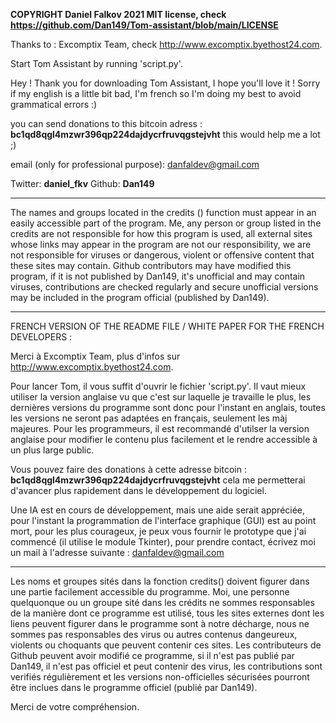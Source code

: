 **COPYRIGHT Daniel Falkov 2021 MIT license, check https://github.com/Dan149/Tom-assistant/blob/main/LICENSE**

Thanks to : Excomptix Team, check http://www.excomptix.byethost24.com.

Start Tom Assistant by running 'script.py'.

Hey ! 
Thank you for downloading Tom Assistant, I hope you'll love it !
Sorry if my english is a little bit bad, I'm french so I'm doing my best to avoid grammatical errors :)

you can send donations to this bitcoin adress : **bc1qd8qgl4mzwr396qp224dajdycrfruvqgstejvht**
this would help me a lot ;)

email (only for professional purpose): danfaldev@gmail.com

Twitter: **daniel_fkv**
Github: **Dan149**

_____________________________________________________________________________
The names and groups located in the credits () function must appear in an easily accessible part of the program.
Me, any person or group listed in the credits are not responsible for how this program is used,
all external sites whose links may appear in the program are not our responsibility,
we are not responsible for viruses or dangerous, violent or offensive content that these sites may contain.
Github contributors may have modified this program, if it is not published by Dan149, it's unofficial and may contain viruses,
contributions are checked regularly and secure unofficial versions may be included in the program official (published by Dan149).
_____________________________________________________________________________

FRENCH VERSION OF THE README FILE / WHITE PAPER FOR THE FRENCH DEVELOPERS :

Merci à Excomptix Team, plus d'infos sur http://www.excomptix.byethost24.com.

Pour lancer Tom, il vous suffit d'ouvrir le fichier 'script.py'.
Il vaut mieux utiliser la version anglaise vu que c'est sur laquelle je travaille le plus,
les dernières versions du programme sont donc pour l'instant en anglais, toutes les versions ne seront pas adaptées
en français, seulement les màj majeures. Pour les programmeurs, il est recommandé d'utilser la version anglaise pour modifier
le contenu plus facilement et le rendre accessible à un plus large public.

Vous pouvez faire des donations à cette adresse bitcoin : **bc1qd8qgl4mzwr396qp224dajdycrfruvqgstejvht**
cela me permetterai d'avancer plus rapidement dans le développement du logiciel.

Une IA est en cours de développement, mais une aide serait appréciée, pour l'instant la programmation de l'interface graphique (GUI) est
au point mort, pour les plus courageux, je peux vous fournir le prototype que j'ai commencé (il utilise le module Tkinter), pour prendre contact,
écrivez moi un mail à l'adresse suivante : danfaldev@gmail.com

_____________________________________________________________________________

  Les noms et groupes sités dans la fonction credits() doivent figurer dans une partie facilement accessible du programme.
Moi, une personne quelquonque ou un groupe sité dans les crédits ne sommes responsables de la manière dont ce programme est utilisé,
tous les sites externes dont les liens peuvent figurer dans le programme sont à notre décharge,
nous ne sommes pas responsables des virus ou autres contenus dangeureux, violents ou choquants que peuvent contenir ces sites.
Les contributeurs de Github peuvent avoir modifié ce programme, si il n'est pas publié par Dan149, il n'est pas officiel et peut contenir des virus, les contributions sont verifiés régulièrement et les versions non-officielles sécurisées pourront être inclues dans le programme officiel (publié par Dan149).

Merci de votre compréhension.
